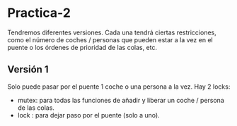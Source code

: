 # Practica-2

Tendremos diferentes versiones. Cada una tendrá ciertas restricciones, como el número de coches / personas que pueden estar a la vez en el puente o los órdenes de prioridad de las colas, etc. 

## Versión 1

Solo puede pasar por el puente 1 coche o una persona a la vez. Hay 2 locks:

 - mutex: para todas las funciones de añadir y liberar un coche / persona de las colas.
 - lock : para dejar paso por el puente (solo a uno). 
